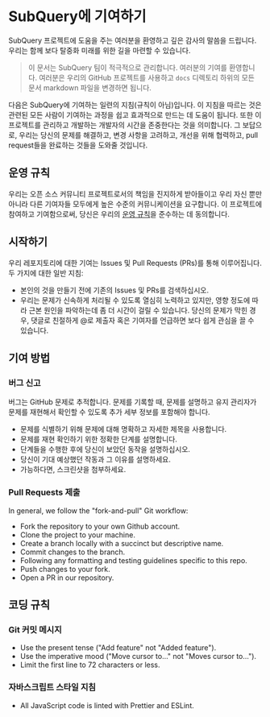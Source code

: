 # SubQuery에 기여하기

SubQuery 프로젝트에 도움을 주는 여러분을 환영하고 깊은 감사의 말씀을 드립니다. 우리는 함께 보다 탈중화 미래를 위한 길을 마련할 수 있습니다.

> 이 문서는 SubQuery 팀이 적극적으로 관리합니다. 여러분의 기여를 환영합니다. 여러분은 우리의 GitHub 프로젝트를 사용하고 `docs` 디렉토리 하위의 모든 문서 markdown 파일을 변경하면 됩니다.

다음은 SubQuery에 기여하는 일련의 지침(규칙이 아님)입니다. 이 지침을 따르는 것은 관련된 모든 사람이 기여하는 과정을 쉽고 효과적으로 만드는 데 도움이 됩니다. 또한 이 프로젝트를 관리하고 개발하는 개발자의 시간을 존중한다는 것을 의미합니다. 그 보답으로, 우리는 당신의 문제를 해결하고, 변경 사항을 고려하고, 개선을 위해 협력하고, pull request들을 완료하는 것들을 도와줄 것입니다.

## 운영 규칙

우리는 오픈 소스 커뮤니티 프로젝트로서의 책임을 진지하게 받아들이고 우리 자신 뿐만 아니라 다른 기여자들 모두에게 높은 수준의 커뮤니케이션을 요구합니다. 이 프로젝트에 참여하고 기여함으로써, 당신은 우리의 [운영 규칙](https://github.com/subquery/subql/blob/contributors-guide/CODE_OF_CONDUCT.md)을 준수하는 데 동의합니다.

## 시작하기

우리 레포지토리에 대한 기여는 Issues 및 Pull Requests (PRs)를 통해 이루어집니다. 두 가지에 대한 일반 지침:

* 본인의 것을 만들기 전에 기존의 Issues 및 PRs를 검색하십시오.
* 우리는 문제가 신속하게 처리될 수 있도록 열심히 노력하고 있지만, 영향 정도에 따라 근본 원인을 파악하는데 좀 더 시간이 걸릴 수 있습니다. 당신의 문제가 막힌 경우, 댓글로 친절하게 @로 제출자 혹은 기여자를 언급하면 보다 쉽게 관심을 끌 수 있습니다.

## 기여 방법

### 버그 신고

버그는 GitHub 문제로 추적합니다. 문제를 기록할 때, 문제를 설명하고 유지 관리자가 문제를 재현해서 확인할 수 있도록 추가 세부 정보를 포함해야 합니다.

* 문제를 식별하기 위해 문제에 대해 명확하고 자세한 제목을 사용합니다.
* 문제를 재현 확인하기 위한 정확한 단계를 설명합니다.
* 단계들을 수행한 후에 당신이 보았던 동작을 설명하십시오.
* 당신이 기대 예상했던 작동과 그 이유를 설명하세요.
* 가능하다면, 스크린샷을 첨부하세요.

### Pull Requests 제출

In general, we follow the "fork-and-pull" Git workflow:

* Fork the repository to your own Github account.
* Clone the project to your machine.
* Create a branch locally with a succinct but descriptive name.
* Commit changes to the branch.
* Following any formatting and testing guidelines specific to this repo.
* Push changes to your fork.
* Open a PR in our repository.

## 코딩 규칙

### Git 커밋 메시지

* Use the present tense ("Add feature" not "Added feature").
* Use the imperative mood ("Move cursor to..." not "Moves cursor to...").
* Limit the first line to 72 characters or less.

### 자바스크립트 스타일 지침

* All JavaScript code is linted with Prettier and ESLint.
